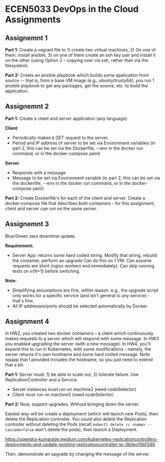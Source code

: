 # ECEN5033 DevOps in the Cloud Assignments 

## Assignemnt 1
**Part 1:**
Create a vagrant file to 1) create two virtual machines, 2) On one of them, install ansible, 3) on one of them create an ssh key pair and install it on the other (using Option 2 - copying over via ssh, rather than via the filesystem).

**Part 2:**
Create an ansible playbook which builds some application from source -- that is, from a base VM image (e.g., ubunty/trusty64), you run 1 ansible playbook to get any packages, get the source, etc. to build the application.

## Assignemnt 2
**Part 1:**
Create a client and server application (any language).  

**Client**
  - Periodically makes a GET request to the server.
  - Period and IP address of server to be set via Environment variables (in part 2, this can be set via the Dockerfile, --env in the docker run command, or in the docker-compose yaml)

**Server**
  - Responds with a message
  - Message to be set via Environment variable (in part 2, this can be set via the dockerfile, --env in the docker run command, or in the docker-compose yaml)

**Part 2:**
Create Dockerfile's for each of the client and server. Create a docker-compose file that describes both containers - for this assignment, client and server can run on the same server.

## Assignemnt 3
Blue/Green zero downtime update.

**Requirement:**
* Server App: returns some hard coded string. Modify that string, rebuild the container, perform an upgrade
Can do this on 1 VM. Can assume requests are short (nginx workers end immediately). Can skip running tests on v{N+1} before switching.

**Note:**
* Simplifying assumptions are fine, within reason.  e.g., the upgrade script only works for a specific service (and isn't general to any service) - that's fine.
* All IP addresses/ports should be selected automatically by Docker.

## Assignment 4
In HW2, you created two docker containers – a client which continuously makes requests to a server which will respond with some message.  In HW3 you enabled upgrading the server (with a new message). In HW4, you'll expand this to run in Kubernetes, with some modifications - namely, the server returns it's own hostname and some hard coded message.
Note: njsapp that I provided includes the hostname, so you just need to extend that a bit.

**Part 1:**
Server must: 1) be able to scale out, 2) tolerate failure. Use ReplicationController and a Service.  
  - Server instances must run on machine2 (need nodeSelector)
  - Client must run on machine3 (need nodeSelector)

**Part 2:**
Now, support upgrades. Without bringing down the server.

Easiest way will be create a deployment (which will launch new Pods), then delete the Replication controller. You could also delete the Replication controller without deleting the Pods (recall `kubectl delete rc <name> --cascade=false` won't delete the pods), then launch a Deployment.

https://upendra-kumarage.medium.com/kubernetes-replicationcontrollers-deployments-and-update-existing-replicationcontroller-to-3b0ecf0bf349

Then, demonstrate an upgrade by changing the message of the server.
